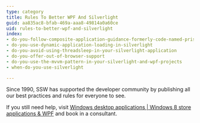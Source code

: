 ```yaml
---
type: category
title: Rules To Better WPF And Silverlight
guid: aa835ac8-bfab-469a-aaa8-49814a0a60ce
uid: rules-to-better-wpf-and-silverlight
index:
- do-you-follow-composite-application-guidance-formerly-code-named-prism-in-your-silverlight-and-wpf-projects
- do-you-use-dynamic-application-loading-in-silverlight
- do-you-avoid-using-threadsleep-in-your-silverlight-application
- do-you-offer-out-of-browser-support
- do-you-use-the-mvvm-pattern-in-your-silverlight-and-wpf-projects
- when-do-you-use-silverlight

---
```

Since 1990, SSW has supported the developer community by publishing all our best practices and rules for everyone to see.

If you still need help, visit [Windows desktop applications | Windows 8 store applications & WPF](http&#58;//www.ssw.com.au/ssw/Consulting/Desktop-Development.aspx) and book in a consultant.

